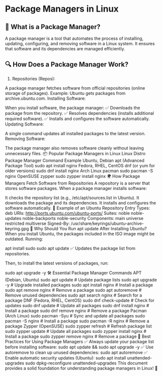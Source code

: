 # Package Managers in Linux
## 📌 What is a Package Manager?
A package manager is a tool that automates the process of installing, updating, configuring, and removing software in a Linux system. It ensures that software and its dependencies are managed efficiently.

## 🔍 How Does a Package Manager Work?
1. Repositories (Repos):

A package manager fetches software from official repositories (online storage of packages).
Example: Ubuntu gets packages from archive.ubuntu.com.
Installing Software:

When you install software, the package manager: ✅ Downloads the package from the repository. ✅ Resolves dependencies (installs additional required software). ✅ Installs and configures the software automatically.
Updating Software:

A single command updates all installed packages to the latest version.
Removing Software:

The package manager also removes software cleanly without leaving unnecessary files.
📦 Popular Package Managers in Linux
Linux Distro	Package Manager	Command Example
Ubuntu, Debian	apt (Advanced Package Tool)	sudo apt install nginx
Fedora, RHEL, CentOS	dnf (or yum for older versions)	sudo dnf install nginx
Arch Linux	pacman	sudo pacman -S nginx
OpenSUSE	zypper	sudo zypper install nginx
🌍 How Package Managers Fetch Software from Repositories
A repository is a server that stores software packages. When a package manager installs software:

It checks the repository list (e.g., /etc/apt/sources.list in Ubuntu).
It downloads the package and its dependencies.
It installs and configures the software automatically.
📁 Example of an Ubuntu Repository Entry
Types: deb
URIs: http://ports.ubuntu.com/ubuntu-ports/
Suites: noble noble-updates noble-backports noble-security
Components: main universe restricted multiverse
Signed-By: /usr/share/keyrings/ubuntu-archive-keyring.gpg
🔄 Why Should You Run apt update After Installing Ubuntu?
When you install Ubuntu, the packages included in the ISO image might be outdated. Running:

apt install sudo
sudo apt update
✅ Updates the package list from repositories.

Then, to install the latest versions of packages, run:

sudo apt upgrade -y
🛠 Essential Package Manager Commands
APT (Debian, Ubuntu)
sudo apt update         # Update package lists
sudo apt upgrade -y     # Upgrade installed packages
sudo apt install nginx  # Install a package
sudo apt remove nginx   # Remove a package
sudo apt autoremove     # Remove unused dependencies
sudo apt search nginx   # Search for a package
DNF (Fedora, RHEL, CentOS)
sudo dnf check-update   # Check for updates
sudo dnf update         # Update all packages
sudo dnf install nginx  # Install a package
sudo dnf remove nginx   # Remove a package
Pacman (Arch Linux)
sudo pacman -Syu        # Sync and update all packages
sudo pacman -S nginx    # Install a package
sudo pacman -R nginx    # Remove a package
Zypper (OpenSUSE)
sudo zypper refresh     # Refresh package list
sudo zypper update      # Update all packages
sudo zypper install nginx  # Install a package
sudo zypper remove nginx   # Remove a package
🚀 Best Practices for Using Package Managers
✅ Always update your package list before installing software:
sudo apt update && sudo apt upgrade -y
✅ Use autoremove to clean up unused dependencies:
sudo apt autoremove
✅ Enable automatic security updates (Ubuntu):
sudo apt install unattended-upgrades
sudo dpkg-reconfigure unattended-upgrades
This document provides a solid foundation for understanding package managers in Linux! 🚀
